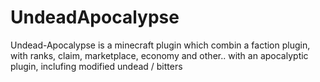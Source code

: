 # UndeadApocalypse
Undead-Apocalypse is a minecraft plugin which combin a faction plugin, with ranks, claim, marketplace, economy and other.. with an apocalyptic plugin, inclufing modified undead / bitters
